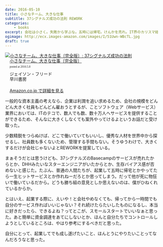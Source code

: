```yaml
---
date: 2016-05-10
title: 小さなチーム、大きな仕事
subtitle: 37シグナルズ成功の法則 REWORK
categories: 
    - books
excerpt: 会社は小さく。失敗から学ぶな。五時には帰宅。けんかを売れ。IT界のカリスマ経営者が目からウロコの心得を明快に示すビジネス読書会の新スタンダード。
ogimage: http://ecx.images-amazon.com/images/I/51Uwn-WBcTL.jpg
draft: true
---
```


<div class="azlink-box"><div class="azlink-image" style="float:left"><a href="http://www.amazon.co.jp/exec/obidos/ASIN/415209267X/warikiru-22/ref=nosim/" name="azlinklink" target="_blank"><img src="http://ecx.images-amazon.com/images/I/51Uwn-WBcTL._SL160_.jpg" alt="小さなチーム、大きな仕事〔完全版〕: 37シグナルズ成功の法則" style="border:none" /></a></div><div class="azlink-info" style="float:left;margin-left:15px;line-height:120%"><div class="azlink-name" style="margin-bottom:10px;line-height:120%"><a href="http://www.amazon.co.jp/exec/obidos/ASIN/415209267X/warikiru-22/ref=nosim/" name="azlinklink" target="_blank">小さなチーム、大きな仕事〔完全版〕</a><div class="azlink-powered-date" style="font-size:7pt;margin-top:5px;font-family:verdana;line-height:120%">posted at 2016.5.8</div></div><div class="azlink-detail">ジェイソン・フリード<br />早川書房<br /><br /></div><div class="azlink-link" style="margin-top:5px"><a href="http://www.amazon.co.jp/exec/obidos/ASIN/415209267X/warikiru-22/ref=nosim/" target="_blank">Amazon.co.jp で詳細を見る</a></div></div><div class="azlink-footer" style="clear:left"></div></div>

一般的な資本主義の考えなら、企業は利潤を追い求めるため、会社の規模をどんどん大きく社員もどんどん雇おうとするが、ことソフトウェア（Webサービス）業界においては、ITのテコで、数人でも数、数十万人へサービスを提供することができるため、そんなに大きくしなくても案外やってけるよというお話だと受け取った。

少数精鋭をつらぬけば、どこで働いていてもいいし、優秀な人材を世界中から探せるし、社員数も多くないため、管理する手間もない。そうゆうわけで、大きくするだけが会社じゃないよとREWORKを提案している。

まぁそうだとは思うけども、37シグナルズのBasecampのサービスが売れたからとか、DHHみたいなスターエンジニアがいたからとか、生存バイアス感が否めないと感じた。たぶん、普通の人間たちが、起業して五時に帰宅とかやってたら一生ヒットサービスとか作れねーだろとか思ってしまう。だって他が死に物狂いで働いているだから。どうも勝ち組の意見としか思えないのは、僕がひねくれているからか。

とはいえ、起業する際に、えいや！と会社やめなくても、帰ってから一時間でも自分のサービス作ればいいじゃない？それ続けたらたいしたものになるし、本当に好きだったら、できるよね？ってとこが、スモールスタートでいいなぁと思った。あと簡単に資金調達をあてにしないとか、ほんと自分たちでコントロールしようとしているところは、やはり参考にするべきだと思った。

自分にとって、起業してでも成し遂げたいこと、ほんとうにやりたいことってなんだろうなと思った。



